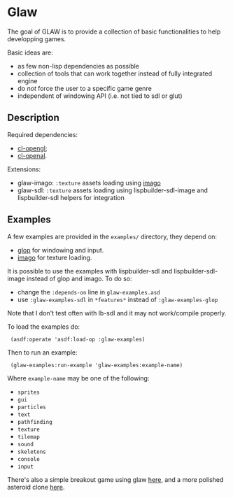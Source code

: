 Glaw
====
The goal of GLAW is to provide a collection of basic functionalities to help developping games.

Basic ideas are:

 - as few non-lisp dependencies as possible
 - collection of tools that can work together instead of fully integrated engine
 - do *not* force the user to a specific game genre
 - independent of windowing API (i.e. not tied to sdl or glut)

Description
-----------
Required dependencies:

 - [cl-opengl](http://github.com/3b/cl-opengl/);
 - [cl-openal](http://github.com/sykopomp/cl-openal).

Extensions:

 - glaw-imago: `:texture` assets loading using [imago](http://common-lisp.net/project/imago/)
 - glaw-sdl: `:texture` assets loading using lispbuilder-sdl-image and lispbuilder-sdl helpers for integration

Examples
--------
A few examples are provided in the `examples/` directory, they depend on:

 - [glop](http://github.com/patzy/glop)  for windowing and input.
 - [imago](http://common-lisp.net/project/imago/) for texture loading.

It is possible to use the examples with lispbuilder-sdl and lispbuilder-sdl-image instead of glop
and imago.
To do so:

 - change the `:depends-on` line in `glaw-examples.asd`
 - use `:glaw-examples-sdl` in `*features*` instead of `:glaw-examples-glop`
 
Note that I don't test often with lb-sdl and it may not work/compile properly.
 
To load the examples do:
 
     (asdf:operate 'asdf:load-op :glaw-examples)
     
Then to run an example:
 
     (glaw-examples:run-example 'glaw-examples:example-name)
     
Where `example-name` may be one of the following:
 
 - `sprites`
 - `gui`
 - `particles`
 - `text`
 - `pathfinding`
 - `texture`
 - `tilemap`
 - `sound`
 - `skeletons`
 - `console`
 - `input`
 
There's also a simple breakout game using glaw [here](http://github.com/patzy/outbreak),
and a more polished asteroid clone [here](http://github.com/patzy/kayou).
